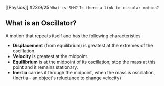 [[Physics]]
#23/9/25
`What is SHM?`
`Is there a link to circular motion?`
## What is an Oscillator?
A motion that repeats itself and has the following characteristics
- **Displacement** (from equilibrium) is greatest at the extremes of the oscillation.
- **Velocity** is greatest at the midpoint.
- **Equilibrium** is at the midpoint of its oscillation; stop the mass at this point and it remains stationary.
- **Inertia** carries it through the midpoint, when the mass is oscillation,
(Inertia - an object's reluctance to change velocity)
